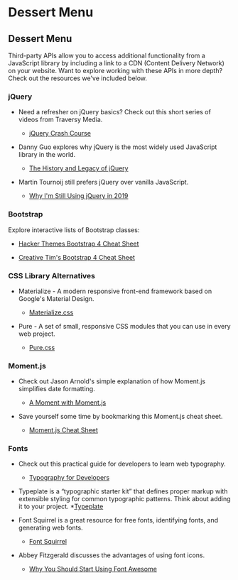 # Dessert Menu

## Dessert Menu

Third-party APIs allow you to access additional functionality from a JavaScript library by including a link to a CDN (Content Delivery Network) on your website. Want to explore working with these APIs in more depth? Check out the resources we've included below.

### jQuery

* Need a refresher on jQuery basics? Check out this short series of videos from Traversy Media.
    * [jQuery Crash Course](https://www.youtube.com/playlist?list=PLillGF-RfqbYJVXBgZ_nA7FTAAEpp_IAc)

* Danny Guo explores why jQuery is the most widely used JavaScript library in the world.
    * [The History and Legacy of jQuery](https://blog.logrocket.com/the-history-and-legacy-of-jquery/)

* Martin Tournoij still prefers jQuery over vanilla JavaScript.
    * [Why I'm Still Using jQuery in 2019](https://arp242.net/jquery.html)

### Bootstrap

Explore interactive lists of Bootstrap classes:

* [Hacker Themes Bootstrap 4 Cheat Sheet](https://hackerthemes.com/bootstrap-cheatsheet/)

* [Creative Tim's Bootstrap 4 Cheat Sheet](https://www.creative-tim.com/cheatsheet/bootstrap4)

### CSS Library Alternatives

* Materialize - A modern responsive front-end framework based on Google's Material Design.
    * [Materialize.css](https://materializecss.com/)

* Pure - A set of small, responsive CSS modules that you can use in every web project.
    * [Pure.css](https://purecss.io/)

### Moment.js

* Check out Jason Arnold's simple explanation of how Moment.js simplifies date formatting.
    * [A Moment with Moment.js](https://medium.com/@thejasonfile/a-moment-with-moment-js-c5d097d2b61c)

* Save yourself some time by bookmarking this Moment.js cheat sheet.
    * [Moment.js Cheat Sheet](https://devhints.io/moment)

### Fonts

* Check out this practical guide for developers to learn web typography.
    * [Typography for Developers](https://css-tricks.com/typography-for-developers/)

* Typeplate is a “typographic starter kit” that defines proper markup with extensible styling for common typographic patterns. Think about adding it to your project.
    *[Typeplate](http://typeplate.com/)

* Font Squirrel is a great resource for free fonts, identifying fonts, and generating web fonts.
    * [Font Squirrel](https://www.fontsquirrel.com/)

* Abbey Fitzgerald discusses the advantages of using font icons.
    * [Why You Should Start Using Font Awesome](https://getflywheel.com/layout/why-you-should-start-using-font-awesome/)